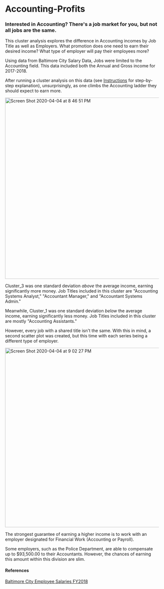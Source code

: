 # Accounting-Profits
### Interested in Accounting? There's a job market for you, but not all jobs are the same.

This cluster analysis explores the difference in Accounting incomes by Job Title as well as Employers. 
What promotion does one need to earn their desired income? What type of employer will pay their employees more?

Using data from Baltimore City Salary Data, Jobs were limited to the Accounting field. This data included both the Annual and Gross income for 2017-2018. 

After running a cluster analysis on this data (see [Instructions](https://github.com/rreed24/Accounting-Profits/blob/master/MP3_Cluster_Instructions.pdf) for step-by-step explanation), unsurprisingly, as one climbs the Accounting ladder they should expect to earn more.

<img width="595" alt="Screen Shot 2020-04-04 at 8 46 51 PM" src="https://user-images.githubusercontent.com/61040654/78464960-8a51db80-76b5-11ea-80a2-4adb81e4aeae.png">

Cluster_3 was one standard deviation *above* the average income, earning significantly more money. Job Titles included in this cluster are "Accounting Systems Analyst," "Accountant Manager," and "Accountant Systems Admin."

Meanwhile, Cluster_1 was one standard deviation *below* the average income, earning significantly less money. Job Titles included in this cluster are mostly "Accounting Assistants."

However, every job with a shared title isn't the same. With this in mind, a second scatter plot was created, but this time with each series being a different type of employer. 

<img width="589" alt="Screen Shot 2020-04-04 at 9 02 27 PM" src="https://user-images.githubusercontent.com/61040654/78465155-9d65ab00-76b7-11ea-864b-c7ff81583baf.png">

The strongest guarantee of earning a higher income is to work with an employer designated for Financial Work (Accounting or Payroll).

Some employers, such as the Police Department, are able to compensate up to $93,500.00 to their Accountants. However, the chances of earning this amount within this division are slim. 

#### References

[Baltimore City Employee Salaries FY2018](https://data.baltimorecity.gov/City-Government/Baltimore-City-Employee-Salaries-FY2018/biyh-j8tc)
